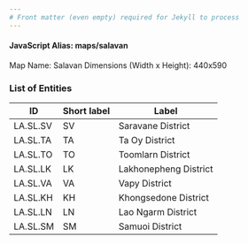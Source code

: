 ```yaml
---
# Front matter (even empty) required for Jekyll to process
---
```


#### JavaScript Alias: maps/salavan

Map Name: Salavan
Dimensions (Width x Height): 440x590

### List of Entities

ID | Short label | Label
---|---|---|
LA.SL.SV|SV|Saravane District
LA.SL.TA|TA|Ta Oy District
LA.SL.TO|TO|Toomlarn District
LA.SL.LK|LK|Lakhonepheng District
LA.SL.VA|VA|Vapy District
LA.SL.KH|KH|Khongsedone District
LA.SL.LN|LN|Lao Ngarm District
LA.SL.SM|SM|Samuoi District